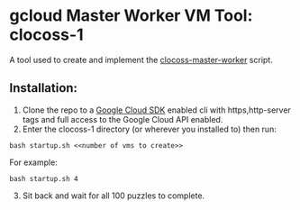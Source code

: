 # gcloud Master Worker VM Tool: clocoss-1

A tool used to create and implement the [clocoss-master-worker](https://github.com/portsoc/clocoss-master-worker/) script. 

## Installation:
1. Clone the repo to a [Google Cloud SDK](https://cloud.google.com/sdk/docs/) enabled cli with https,http-server tags and full access to the Google Cloud API enabled.
2. Enter the clocoss-1 directory (or wherever you installed to) then run:
```
bash startup.sh <<number of vms to create>>
```

For example:
```
bash startup.sh 4
```
3. Sit back and wait for all 100 puzzles to complete.

